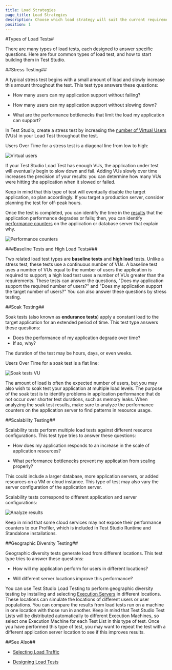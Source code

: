 ```yaml
---
title: Load Strategies
page_title: Load Strategies
description: Choose which load strategy will suit the current requirements and adjust the Test Strudio load test accordingly. Stress Testing. Baseline Tests and High Load Tests. Soak Testing. Scalability Testing. Geographic Diversity Testing. 
position: 1
---
```

#Types of Load Tests#

There are many types of load tests, each designed to answer specific questions. Here are four common types of load test, and how to start building them in Test Studio.

##Stress Testing##

A typical stress test begins with a small amount of load and slowly increase this amount throughout the test. This test type answers these questions:

* How many users can my application support without failing?

* How many users can my application support without slowing down?

* What are the performance bottlenecks that limit the load my application can support?

In Test Studio, create a stress test by increasing the <a href="/features/testing-types/load-testing/test-settings" target="_blank">number of Virtual Users</a> (VUs) in your Load Test throughout the test.

Users Over Time for a stress test is a diagonal line from low to high:

![Virtual users][1]

If your Test Studio Load Test has enough VUs, the application under test will eventually begin to slow down and fail. Adding VUs slowly over time increases the precision of your results: you can determine how many VUs were hitting the application when it slowed or failed. 

Keep in mind that this type of test will eventually disable the target application, so plan accordingly. If you target a production server, consider planning the test for off-peak hours.

Once the test is completed, you can identify the time in the <a href="/features/testing-types/load-testing/analyzing-results" target="_blank">results</a> that the application performance degrades or fails; then, you can identify <a href="/features/testing-types/load-testing/monitor-perf-metrics" target="_blank">performance counters</a> on the application or database server that explain why.

![Performance counters][2]

###Baseline Tests and High Load Tests###

Two related load test types are **baseline tests** and **high load** tests. Unlike a stress test, these tests use a continuous number of VUs. A baseline test uses a number of VUs equal to the number of users the application is required to support; a high load test uses a number of VUs greater than the requirements. These tests can answer the questions, "Does my application support the required number of users?" and "Does my application support the target number of users?" You can also answer these questions by stress testing.

##Soak Testing##

Soak tests (also known as **endurance tests**) apply a constant load to the target application for an extended period of time. This test type answers these questions:

* Does the performance of my application degrade over time?
* If so, why?


The duration of the test may be hours, days, or even weeks.

Users Over Time for a soak test is a flat line:

![Soak tests VU][3]

The amount of load is often the expected number of users, but you may also wish to soak test your application at multiple load levels. The purpose of the soak test is to identify problems in application performance that do not occur over shorter test durations, such as memory leaks. When analyzing the soak test results, make sure to analyze the performance counters on the application server to find patterns in resource usage.

##Scalability Testing##

Scalability tests perform multiple load tests against different resource configurations. This test type tries to answer these questions:

* How does my application responds to an increase in the scale of application resources?

* What performance bottlenecks prevent my application from scaling properly? 

This could include a larger database, more application servers, or added resources on a VM or cloud instance. This type of test may also vary the server configuration of the application server.

Scalability tests correspond to different application and server configurations:

![Analyze results][4]

Keep in mind that some cloud services may not expose their performance counters to our Profiler, which is included in Test Studio Runtime and Standalone installations.

##Geographic Diversity Testing##

Geographic diversity tests generate load from different locations. This test type tries to answer these questions:

* How will my application perform for users in different locations?

* Will different server locations improve this performance?

You can use Test Studio Load Testing to perform geographic diversity testing by installing and selecting <a href="/features/scheduling-test-runs/create-execution-server" target="_blank">Execution Servers</a> in different locations. These locations can simulate the locations of different users or user populations. You can compare the results from load tests run on a machine in one location with those run in another. Keep in mind that Test Studio Test Lists will be distributed automatically to different Execution Machines, so select one Execution Machine for each Test List in this type of test. Once you have performed this type of test, you may want to repeat the test with a different application server location to see if this improves results.

##See Also##

* <a href="/knowledge-base/load-testing-kb/selecting-traffic" target="_blank">Selecting Load Traffic</a>

* <a href="/features/testing-types/load-testing/designing-tests" target="_blank">Designing Load Tests</a>

[1]: /img/knowledge-base/load-testing-kb/load-strategies/fig1.png
[2]: /img/knowledge-base/load-testing-kb/load-strategies/fig2.png
[3]: /img/knowledge-base/load-testing-kb/load-strategies/fig3.png
[4]: /img/knowledge-base/load-testing-kb/load-strategies/fig4.png



